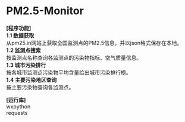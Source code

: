 # PM2.5-Monitor
**[程序功能]**  
**1.1 数据获取**  
从pm25.in网站上获取全国监测点的PM2.5信息，并以json格式保存在本地。  
**1.2 监测点搜索**  
按监测点名称查询各监测点的污染物指标、空气质量信息。  
**1.3 城市污染排行**  
按各城市监测点污染物平均含量给出城市污染排行榜。  
**1.4 主要污染地区查询**  
按主要污染物查询各监测点。  
  
**[运行库]**  
wxpython  
requests  
